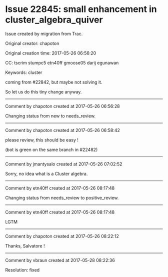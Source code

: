 # Issue 22845: small enhancement in cluster_algebra_quiver

Issue created by migration from Trac.

Original creator: chapoton

Original creation time: 2017-05-26 06:56:20

CC:  tscrim stumpc5 etn40ff gmoose05 darij egunawan

Keywords: cluster

coming from #22842, but maybe not solving it.

So let us do this tiny change anyway.


---

Comment by chapoton created at 2017-05-26 06:56:28

Changing status from new to needs_review.


---

Comment by chapoton created at 2017-05-26 06:58:42

please review, this should be easy !

(bot is green on the same branch in #22482)


---

Comment by jmantysalo created at 2017-05-26 07:02:52

Sorry, no idea what is a Cluster algebra.


---

Comment by etn40ff created at 2017-05-26 08:17:48

Changing status from needs_review to positive_review.


---

Comment by etn40ff created at 2017-05-26 08:17:48

LGTM


---

Comment by chapoton created at 2017-05-26 08:22:12

Thanks, Salvatore !


---

Comment by vbraun created at 2017-05-28 08:22:36

Resolution: fixed
